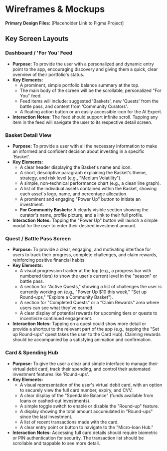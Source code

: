 # Wireframes & Mockups

**Primary Design Files:** \[Placeholder Link to Figma Project\]

## Key Screen Layouts

### Dashboard / 'For You' Feed

* **Purpose:** To provide the user with a personalized and dynamic entry point to the app, encouraging discovery and giving them a quick, clear overview of their portfolio's status.  
* **Key Elements:**  
  * A prominent, simple portfolio balance summary at the top.  
  * The main body of the screen will be the scrollable, personalized "For You" feed.  
  * Feed items will include: suggested 'Baskets', new 'Quests' from the battle pass, and content from 'Community Curators'.  
  * A floating action button or an easily accessible icon for the AI Expert.  
* **Interaction Notes:** The feed should support infinite scroll. Tapping any item in the feed will navigate the user to its respective detail screen.

### Basket Detail View

* **Purpose:** To provide a user with all the necessary information to make an informed and confident decision about investing in a specific 'Basket'.  
* **Key Elements:**  
  * A clear header displaying the Basket's name and icon.  
  * A short, descriptive paragraph explaining the Basket's theme, strategy, and risk level (e.g., "Medium Volatility").  
  * A simple, non-technical performance chart (e.g., a clean line graph).  
  * A list of the individual assets contained within the Basket, showing each asset's logo, name, and percentage allocation.  
  * A prominent and engaging "Power Up" button to initiate an investment.  
  * **For Community Baskets:** A clearly visible section showing the curator's name, profile picture, and a link to their full profile.  
* **Interaction Notes:** Tapping the "Power Up" button will launch a simple modal for the user to enter their desired investment amount.

### Quest / Battle Pass Screen

* **Purpose:** To provide a clear, engaging, and motivating interface for users to track their progress, complete challenges, and claim rewards, reinforcing positive financial habits.  
* **Key Elements:**  
  * A visual progression tracker at the top (e.g., a progress bar with numbered tiers) to show the user's current level in the "season" or battle pass.  
  * A section for "Active Quests," showing a list of challenges the user is currently working on (e.g., "Power Up $10 this week," "Set up Round-ups," "Explore a Community Basket").  
  * A section for "Completed Quests" or a "Claim Rewards" area where users can see what they've earned.  
  * A clear display of potential rewards for upcoming tiers or quests to incentivize continued engagement.  
* **Interaction Notes:** Tapping on a quest could show more detail or provide a shortcut to the relevant part of the app (e.g., tapping the "Set up Round-ups" quest takes the user to the Card Hub). Claiming rewards should be accompanied by a satisfying animation and confirmation.

### Card & Spending Hub

* **Purpose:** To give the user a clear and simple interface to manage their virtual debit card, track their spending, and control their automated investment features like 'Round-ups'.  
* **Key Elements:**  
  * A visual representation of the user's virtual debit card, with an option to securely view the full card number, expiry, and CVV.  
  * A clear display of the "Spendable Balance" (funds available from loans or cashed-out investments).  
  * A simple toggle switch to enable or disable the "Round-up" feature.  
  * A display showing the total amount accumulated in "Round-ups" since the last investment.  
  * A list of recent transactions made with the card.  
  * A clear entry point or button to navigate to the "Micro-loan Hub."  
* **Interaction Notes:** Accessing full card details should require biometric or PIN authentication for security. The transaction list should be scrollable and tappable to see more detail.